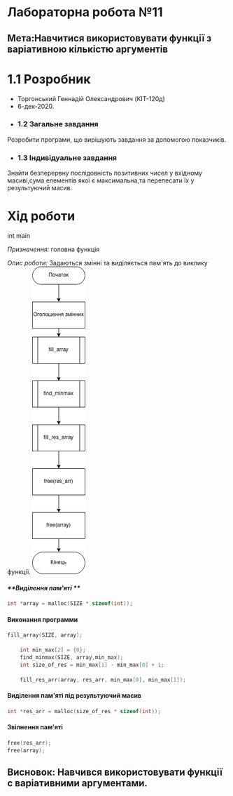 Лабораторна робота №11
========================
Мета:Навчитися використовувати функції з варіативною кількістю аргументів
-------------------------
# 1.1 Розробник

-  Торгонський Геннадій Олександрович (KIT-120д)
- 6-дек-2020.
- ### 1.2 Загальне завдання
Розробити програми, що вирішують завдання за допомогою показчиків.
- ### 1.3 Індивідуальне завдання
Знайти безперервну послідовність позитивних чисел у вхідному масиві,сума елементів якої є максимальна,та перепесати їх у результуючий масив.
#   	Хід роботи
int main

_Призначення:_ головна функція

_Опис роботи:_ Задаються змінні та виділяється пам'ять до виклику функції. 
![](https://github.com/Ezexist/LabS/blob/master/lab11/image/main.png)
#### _**Виділення пам'яті **_
```c
int *array = malloc(SIZE * sizeof(int));
```
#### Виконання программи
```c
fill_array(SIZE, array);

    int min_max[2] = {0};
    find_minmax(SIZE, array,min_max);
    int size_of_res = min_max[1] - min_max[0] + 1;
    
    fill_res_arr(array, res_arr, min_max[0], min_max[1]);
```

#### Виділення пам'яті під результуючий масив
```c
int *res_arr = malloc(size_of_res * sizeof(int));
```

#### Звілнення пам'яті
```c
free(res_arr);
free(array);
```


Висновок: Навчився використовувати функції с варіативними аргументами.
-------------------------
